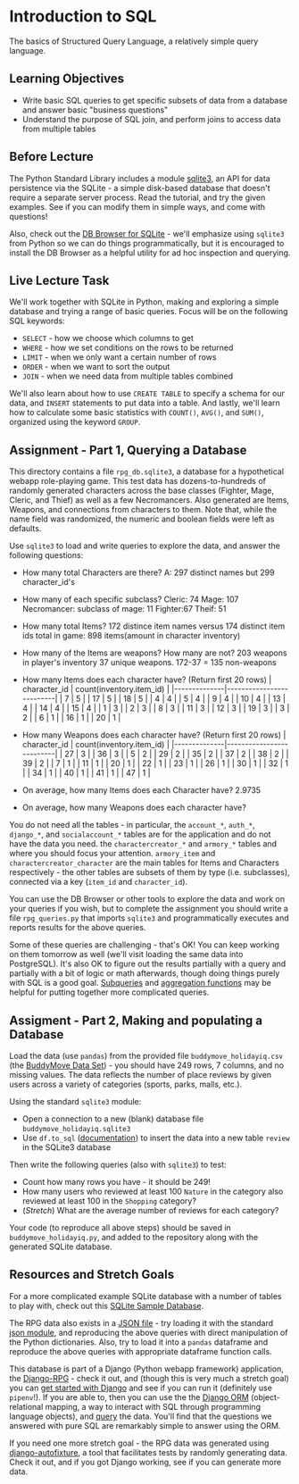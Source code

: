 # Introduction to SQL

The basics of Structured Query Language, a relatively simple query language.

## Learning Objectives

- Write basic SQL queries to get specific subsets of data from a database and
  answer basic "business questions"
- Understand the purpose of SQL join, and perform joins to access data from
  multiple tables

## Before Lecture

The Python Standard Library includes a module
[sqlite3](https://docs.python.org/3/library/sqlite3.html), an API for data
persistence via the SQLite - a simple disk-based database that doesn't require a
separate server process. Read the tutorial, and try the given examples. See if
you can modify them in simple ways, and come with questions!

Also, check out the [DB Browser for SQLite](https://sqlitebrowser.org) - we'll
emphasize using `sqlite3` from Python so we can do things programmatically, but
it is encouraged to install the DB Browser as a helpful utility for ad hoc
inspection and querying.

## Live Lecture Task

We'll work together with SQLite in Python, making and exploring a simple
database and trying a range of basic queries. Focus will be on the following SQL
keywords:

- `SELECT` - how we choose which columns to get
- `WHERE` - how we set conditions on the rows to be returned
- `LIMIT` - when we only want a certain number of rows
- `ORDER` - when we want to sort the output
- `JOIN` - when we need data from multiple tables combined

We'll also learn about how to use `CREATE TABLE` to specify a schema for our
data, and `INSERT` statements to put data into a table. And lastly, we'll learn
how to calculate some basic statistics with `COUNT()`, `AVG()`, and `SUM()`,
organized using the keyword `GROUP`.

## Assignment - Part 1, Querying a Database

This directory contains a file `rpg_db.sqlite3`, a database for a hypothetical
webapp role-playing game. This test data has dozens-to-hundreds of randomly
generated characters across the base classes (Fighter, Mage, Cleric, and Thief)
as well as a few Necromancers. Also generated are Items, Weapons, and
connections from characters to them. Note that, while the name field was
randomized, the numeric and boolean fields were left as defaults.

Use `sqlite3` to load and write queries to explore the data, and answer the
following questions:


- How many total Characters are there?
A: 297 distinct names but 299 character_id's 
- How many of each specific subclass?
Cleric: 74
Mage: 107
  Necromancer: subclass of mage: 11
Fighter:67
Theif: 51
- How many total Items?
172 distince item names versus 174 distinct item ids
total in game: 898 items(amount in character inventory)
- How many of the Items are weapons? How many are not?
203 weapons in player's inventory
37 unique weapons. 
172-37 = 135 non-weapons 
- How many Items does each character have? (Return first 20 rows)
| character_id | count(inventory.item_id) |
|--------------|--------------------------|
|            7 | 5                        |
|           17 | 5                        |
|           18 | 5                        |
|            4 | 4                        |
|            5 | 4                        |
|            9 | 4                        |
|           10 | 4                        |
|           13 | 4                        |
|           14 | 4                        |
|           15 | 4                        |
|            1 | 3                        |
|            2 | 3                        |
|            8 | 3                        |
|           11 | 3                        |
|           12 | 3                        |
|           19 | 3                        |
|            3 | 2                        |
|            6 | 1                        |
|           16 | 1                        |
|           20 | 1                        |

- How many Weapons does each character have? (Return first 20 rows)
| character_id | count(inventory.item_id) |
|--------------|--------------------------|
|           27 | 3                        |
|           36 | 3                        |
|            5 | 2                        |
|           29 | 2                        |
|           35 | 2                        |
|           37 | 2                        |
|           38 | 2                        |
|           39 | 2                        |
|            7 | 1                        |
|           11 | 1                        |
|           20 | 1                        |
|           22 | 1                        |
|           23 | 1                        |
|           26 | 1                        |
|           30 | 1                        |
|           32 | 1                        |
|           34 | 1                        |
|           40 | 1                        |
|           41 | 1                        |
|           47 | 1                        |

- On average, how many Items does each Character have?
2.9735
<!-- SELECT Avg(count)
	FROM(
		SELECT
	inventory.character_id,
	COUNT(inventory.item_id) as count 
FROM charactercreator_character_inventory AS inventory
-- JOIN armory_weapon ON inventory.item_id = armory_weapon.item_ptr_id
GROUP BY 1) -->

- On average, how many Weapons does each character have?

You do not need all the tables - in particular, the `account_*`, `auth_*`,
`django_*`, and `socialaccount_*` tables are for the application and do not have
the data you need. the `charactercreator_*` and `armory_*` tables and where you
should focus your attention. `armory_item` and `charactercreator_character` are
the main tables for Items and Characters respectively - the other tables are
subsets of them by type (i.e. subclasses), connected via a key (`item_id` and
`character_id`).

You can use the DB Browser or other tools to explore the data and work on your
queries if you wish, but to complete the assignment you should write a file
`rpg_queries.py` that imports `sqlite3` and programmatically executes and
reports results for the above queries.

Some of these queries are challenging - that's OK! You can keep working on them
tomorrow as well (we'll visit loading the same data into PostgreSQL). It's also
OK to figure out the results partially with a query and partially with a bit of
logic or math afterwards, though doing things purely with SQL is a good goal.
[Subqueries](https://www.w3resource.com/sql/subqueries/understanding-sql-subqueries.php)
and [aggregation functions](https://www.sqltutorial.org/sql-aggregate-functions/)
may be helpful for putting together more complicated queries.

## Assigment - Part 2, Making and populating a Database

Load the data (use `pandas`) from the provided file `buddymove_holidayiq.csv`
(the [BuddyMove Data
Set](https://archive.ics.uci.edu/ml/datasets/BuddyMove+Data+Set)) - you should
have 249 rows, 7 columns, and no missing values. The data reflects the number of
place reviews by given users across a variety of categories (sports, parks,
malls, etc.).

Using the standard `sqlite3` module:

- Open a connection to a new (blank) database file `buddymove_holidayiq.sqlite3`
- Use `df.to_sql`
  ([documentation](https://pandas.pydata.org/pandas-docs/stable/reference/api/pandas.DataFrame.to_sql.html))
  to insert the data into a new table `review` in the SQLite3 database

Then write the following queries (also with `sqlite3`) to test:

- Count how many rows you have - it should be 249!
- How many users who reviewed at least 100 `Nature` in the category also
  reviewed at least 100 in the `Shopping` category?
- (*Stretch*) What are the average number of reviews for each category?

Your code (to reproduce all above steps) should be saved in
`buddymove_holidayiq.py`, and added to the repository along with the generated
SQLite database.

## Resources and Stretch Goals

For a more complicated example SQLite database with a number of tables to play
with, check out this [SQLite Sample
Database](https://www.sqlitetutorial.net/sqlite-sample-database/).

The RPG data also exists in a [JSON
file](https://github.com/LambdaSchool/Django-RPG/blob/master/testdata.json) -
try loading it with the standard [json
module](https://docs.python.org/3.5/library/json.html), and reproducing the
above queries with direct manipulation of the Python dictionaries. Also, try to
load it into a `pandas` dataframe and reproduce the above queries with
appropriate dataframe function calls.

This database is part of a Django (Python webapp framework) application, the
[Django-RPG](https://github.com/LambdaSchool/Django-RPG/tree/master) - check it
out, and (though this is very much a stretch goal) you can [get started with
Django](https://www.djangoproject.com/start/) and see if you can run it
(definitely use `pipenv`!). If you are able to, then you can use the the [Django
ORM](https://docs.djangoproject.com/en/2.1/topics/db/) (object-relational
mapping, a way to interact with SQL through programming language objects), and
[query](https://docs.djangoproject.com/en/2.1/topics/db/queries/) the data.
You'll find that the questions we answered with pure SQL are remarkably simple
to answer using the ORM.

If you need one more stretch goal - the RPG data was generated using
[django-autofixture](https://github.com/volrath/django-autofixture), a tool that
facilitates tests by randomly generating data. Check it out, and if you got
Django working, see if you can generate more data.
